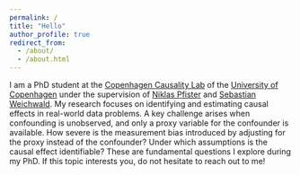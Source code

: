 ```yaml
---
permalink: /
title: "Hello"
author_profile: true
redirect_from: 
  - /about/
  - /about.html
---
```


I am a PhD student at the [Copenhagen Causality Lab](https://cocala.github.io/) of the [University of Copenhagen](https://www.math.ku.dk/english/research/spt/cocala/) under the supervision of [Niklas Pfister](https://niklaspfister.github.io/) and [Sebastian Weichwald](https://sweichwald.de/). My research focuses on identifying and estimating causal effects in real-world data problems. A key challenge arises when confounding is unobserved, and only a proxy variable for the confounder is available. How severe is the measurement bias introduced by adjusting for the proxy instead of the confounder? Under which assumptions is the causal effect identifiable? These are fundamental questions I explore during my PhD. If this topic interests you, do not hesitate to reach out to me!
